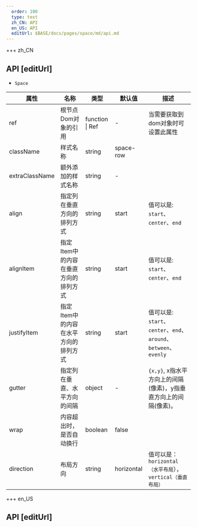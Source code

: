 ```yaml
---   
  order: 100
  type: text
  zh_CN: API
  en_US: API
  editUrl: $BASE/docs/pages/space/md/api.md
---      
```


+++  zh_CN
## API [editUrl]       

- <Code>Space</Code>

| 属性 | 名称 | 类型 | 默认值 | 描述 |
| --- | --- | --- | --- | --- |
| ref | 根节点Dom对象的引用 | function \| Ref | - | 当需要获取到dom对象时可设置此属性 |
| className |样式名称 | string | space-row |  |
| extraClassName | 额外添加的样式名称 | string | - |  |
| align | 指定列在垂直方向的排列方式 | string | start | 值可以是: <Code>start</Code>、<Code>center</Code>、<Code>end</Code> |
| alignItem | 指定Item中的内容在垂直方向的排列方式 | string | start | 值可以是: <Code>start</Code>、<Code>center</Code>、<Code>end</Code> |
| justifyItem | 指定Item中的内容在水平方向的排列方式 | string | start | 值可以是: <Code>start</Code>、<Code>center</Code>、<Code>end</Code>、<Code>around</Code>、<Code>between</Code>、<Code>evenly</Code> |
| gutter | 指定列在垂直、水平方向的间隔 | object | - | <Code>{x,y}</Code>, x指水平方向上的间隔(像素)，y指垂直方向上的间隔(像素)。|
| wrap | 内容超出时，是否自动换行 | boolean | false |  |
| direction | 布局方向 | string | horizontal | 值可以是： <Code>horizontal（水平布局</Code>），<Code>vertical（垂直布局）</Code>   |


+++ en_US
## API [editUrl]     

